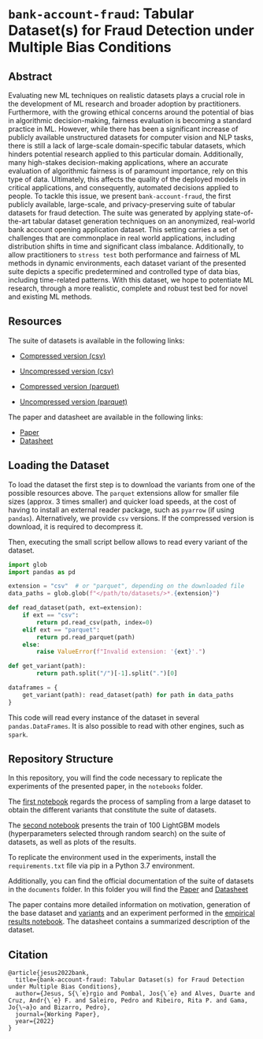 # `bank-account-fraud`: Tabular Dataset(s) for Fraud Detection under Multiple Bias Conditions

## Abstract

Evaluating new ML techniques on realistic datasets plays a crucial role in the development of ML research and broader adoption by practitioners. Furthermore, with the growing ethical concerns around the potential of bias in algorithmic decision-making, fairness evaluation is becoming a standard practice in ML. However, while there has been a significant increase of publicly available unstructured datasets for computer vision and NLP tasks, there is still a lack of large-scale domain-specific tabular datasets, which hinders potential research applied to this particular domain. Additionally, many high-stakes decision-making applications, where an accurate evaluation of algorithmic fairness is of paramount importance, rely on this type of data. Ultimately, this affects the quality of the deployed models in critical applications, and consequently, automated decisions applied to people. To tackle this issue, we present `bank-account-fraud`, the first publicly available, large-scale, and privacy-preserving suite of tabular datasets for fraud detection. The suite was generated by applying state-of-the-art tabular dataset generation techniques on an anonymized, real-world bank account opening application dataset. This setting carries a set of challenges that are commonplace in real world applications, including distribution shifts in time and significant class imbalance. Additionally, to allow practitioners to `stress test` both performance and fairness of ML methods in dynamic environments, each dataset variant of the presented suite depicts a specific predetermined and controlled type of data bias, including time-related patterns. With this dataset, we hope to potentiate ML research, through a more realistic, complete and robust test bed for novel and existing ML methods. 

## Resources

The suite of datasets is available in the following links: 

- [Compressed version (csv)](https://drive.google.com/file/d/1MG3uFinxdnGeysQsKqBLrfZKlHo_LvLy/view?usp=sharing)

- [Uncompressed version (csv)](https://drive.google.com/drive/folders/1CwBQB-FAn1WKJTABA7Ww_DIW-OLEWDcP?usp=sharing)

- [Compressed version (parquet)](https://drive.google.com/file/d/1c0aArGexVMXBZGXr7XPtviAuBAmjuk03/view?usp=sharing)

- [Uncompressed version (parquet)](https://drive.google.com/drive/folders/1ZiXIfLBgm6AY5KqCrsaHyXKqUv-s9lo1?usp=sharing)

The paper and datasheet are available in the following links:

- [Paper](documents/BAF_paper.pdf)
- [Datasheet](documents/datasheet.pdf)

## Loading the Dataset

To load the dataset the first step is to download the variants from one of the possible resources above. The `parquet` extensions allow for smaller file sizes (approx. 3 times smaller) and quicker load speeds, at the cost of having to install an external reader package, such as `pyarrow` (if using `pandas`). Alternatively, we provide `csv` versions. If the compressed version is download, it is required to decompress it.

Then, executing the small script bellow allows to read every variant of the dataset.


```python
import glob
import pandas as pd

extension = "csv"  # or "parquet", depending on the downloaded file
data_paths = glob.glob(f"</path/to/datasets/>*.{extension}")

def read_dataset(path, ext=extension):
    if ext == "csv":
        return pd.read_csv(path, index=0)
    elif ext == "parquet":
        return pd.read_parquet(path)
    else:
        raise ValueError(f"Invalid extension: '{ext}'.")

def get_variant(path):
        return path.split("/")[-1].split(".")[0]

dataframes = {
    get_variant(path): read_dataset(path) for path in data_paths
}
```

This code will read every instance of the dataset in several `pandas.DataFrames`. It is also possible to read with other engines, such as `spark`.

## Repository Structure

In this repository, you will find the code necessary to replicate the experiments of the presented paper, in the `notebooks` folder.

The [first notebook](notebooks/generate_dataset_variants.ipynb) regards the process of sampling from a large dataset to obtain the different variants that constitute the suite of datasets.

The [second notebook](notebooks/empirical_results.ipynb) presents the train of 100 LightGBM models (hyperparameters selected through random search) on the suite of datasets, as well as plots of the results. 

To replicate the environment used in the experiments, install the  `requirements.txt` file via pip in a Python 3.7 environment. 

Additionally, you can find the official documentation of the suite of datasets in the `documents` folder. In this folder you will find the [Paper](documents/BAF_paper.pdf) and [Datasheet](documents/datasheet.pdf)

The paper contains more detailed information on motivation, generation of the base dataset and [variants](notebooks/generate_dataset_variants.ipynb) and an experiment performed in the [empirical results notebook](notebooks/empirical_results.ipynb).
The datasheet contains a summarized description of the dataset. 


## Citation
```
@article{jesus2022bank,
  title={bank-account-fraud: Tabular Dataset(s) for Fraud Detection under Multiple Bias Conditions},
  author={Jesus, S{\´e}rgio and Pombal, Jos{\´e} and Alves, Duarte and Cruz, Andr{\´e} F. and Saleiro, Pedro and Ribeiro, Rita P. and Gama, Jo{\~a}o and Bizarro, Pedro},
  journal={Working Paper},
  year={2022}
}
```
